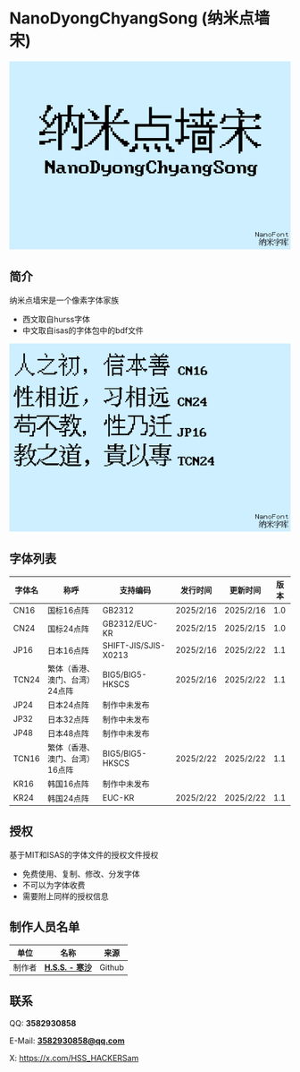 # NanoDyongChyangSong (纳米点墙宋)

![m1](m1.png)

## 简介
纳米点墙宋是一个像素字体家族
+ 西文取自hurss字体
+ 中文取自isas的字体包中的bdf文件

![m2](m2.png)

## 字体列表
|字体名|称呼|支持编码|发行时间|更新时间|版本|
|-|-|-|-|-|-|
|CN16|国标16点阵|GB2312|2025/2/16|2025/2/16|1.0|
|CN24|国标24点阵|GB2312/EUC-KR|2025/2/15|2025/2/15|1.0|
|JP16|日本16点阵|SHIFT-JIS/SJIS-X0213|2025/2/16|2025/2/22|1.1|
|TCN24|繁体（香港、澳门、台湾）24点阵|BIG5/BIG5-HKSCS|2025/2/16|2025/2/22|1.1|
|JP24|日本24点阵|制作中未发布||||
|JP32|日本32点阵|制作中未发布||||
|JP48|日本48点阵|制作中未发布||||
|TCN16|繁体（香港、澳门、台湾）16点阵|BIG5/BIG5-HKSCS|2025/2/22|2025/2/22|1.1|
|KR16|韩国16点阵|制作中未发布||||
|KR24|韩国24点阵|EUC-KR|2025/2/22|2025/2/22|1.1|

## 授权
基于MIT和ISAS的字体文件的授权文件授权
- 免费使用、复制、修改、分发字体
- 不可以为字体收费
- 需要附上同样的授权信息

## 制作人员名单

|单位|名称|来源|
|-|-|-|
|制作者|[**H.S.S. - 寒沙**](https://github.com/Hansha2011/)|Github|

## 联系

QQ: **3582930858**

E-Mail: **3582930858@qq.com**

X: https://x.com/HSS_HACKERSam
